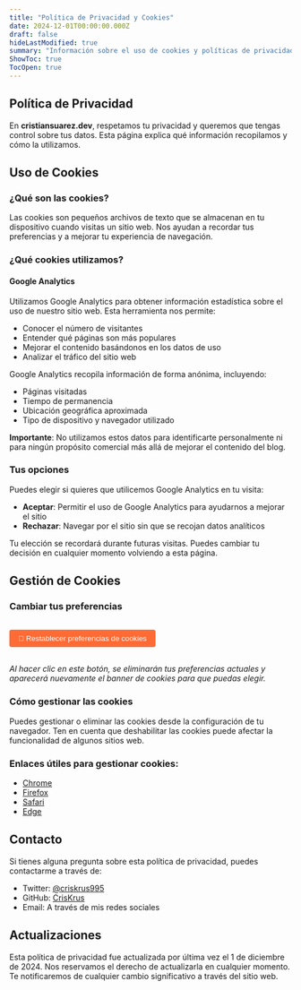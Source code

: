 ```yaml
---
title: "Política de Privacidad y Cookies"
date: 2024-12-01T00:00:00.000Z
draft: false
hideLastModified: true
summary: "Información sobre el uso de cookies y políticas de privacidad en cristiansuarez.dev"
ShowToc: true
TocOpen: true
---
```


## Política de Privacidad

En **cristiansuarez.dev**, respetamos tu privacidad y queremos que tengas control sobre tus datos. Esta página explica qué información recopilamos y cómo la utilizamos.

## Uso de Cookies

### ¿Qué son las cookies?

Las cookies son pequeños archivos de texto que se almacenan en tu dispositivo cuando visitas un sitio web. Nos ayudan a recordar tus preferencias y a mejorar tu experiencia de navegación.

### ¿Qué cookies utilizamos?

#### Google Analytics

Utilizamos Google Analytics para obtener información estadística sobre el uso de nuestro sitio web. Esta herramienta nos permite:

- Conocer el número de visitantes
- Entender qué páginas son más populares
- Mejorar el contenido basándonos en los datos de uso
- Analizar el tráfico del sitio web

Google Analytics recopila información de forma anónima, incluyendo:
- Páginas visitadas
- Tiempo de permanencia
- Ubicación geográfica aproximada
- Tipo de dispositivo y navegador utilizado

**Importante**: No utilizamos estos datos para identificarte personalmente ni para ningún propósito comercial más allá de mejorar el contenido del blog.

### Tus opciones

Puedes elegir si quieres que utilicemos Google Analytics en tu visita:

- **Aceptar**: Permitir el uso de Google Analytics para ayudarnos a mejorar el sitio
- **Rechazar**: Navegar por el sitio sin que se recojan datos analíticos

Tu elección se recordará durante futuras visitas. Puedes cambiar tu decisión en cualquier momento volviendo a esta página.

## Gestión de Cookies

### Cambiar tus preferencias

<button onclick="window.resetCookieConsent && window.resetCookieConsent()" style="background: #ff6b35; color: white; border: none; padding: 0.5rem 1rem; border-radius: 4px; cursor: pointer; margin: 1rem 0;">
    🔄 Restablecer preferencias de cookies
</button>

*Al hacer clic en este botón, se eliminarán tus preferencias actuales y aparecerá nuevamente el banner de cookies para que puedas elegir.*

### Cómo gestionar las cookies

Puedes gestionar o eliminar las cookies desde la configuración de tu navegador. Ten en cuenta que deshabilitar las cookies puede afectar la funcionalidad de algunos sitios web.

### Enlaces útiles para gestionar cookies:

- [Chrome](https://support.google.com/chrome/answer/95647)
- [Firefox](https://support.mozilla.org/es/kb/habilitar-y-deshabilitar-cookies-sitios-web-rastrear-preferencias)
- [Safari](https://support.apple.com/es-es/guide/safari/sfri11471/mac)
- [Edge](https://support.microsoft.com/es-es/help/4027947/microsoft-edge-delete-cookies)

## Contacto

Si tienes alguna pregunta sobre esta política de privacidad, puedes contactarme a través de:

- Twitter: [@criskrus995](https://twitter.com/criskrus995)
- GitHub: [CrisKrus](https://github.com/CrisKrus)
- Email: A través de mis redes sociales

## Actualizaciones

Esta política de privacidad fue actualizada por última vez el 1 de diciembre de 2024. Nos reservamos el derecho de actualizarla en cualquier momento. Te notificaremos de cualquier cambio significativo a través del sitio web.